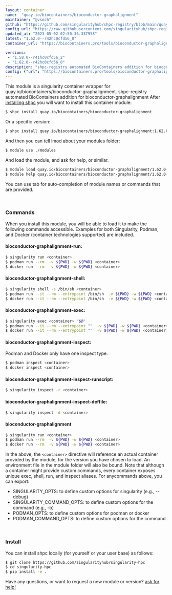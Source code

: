 ```yaml
---
layout: container
name:  "quay.io/biocontainers/bioconductor-graphalignment"
maintainer: "@vsoch"
github: "https://github.com/singularityhub/shpc-registry/blob/main/quay.io/biocontainers/bioconductor-graphalignment/container.yaml"
config_url: "https://raw.githubusercontent.com/singularityhub/shpc-registry/main/quay.io/biocontainers/bioconductor-graphalignment/container.yaml"
updated_at: "2023-05-02 02:50:36.337958"
latest: "1.62.0--r42hc0cfd56_0"
container_url: "https://biocontainers.pro/tools/bioconductor-graphalignment"

versions:
 - "1.58.0--r41hc0cfd56_2"
 - "1.62.0--r42hc0cfd56_0"
description: "shpc-registry automated BioContainers addition for bioconductor-graphalignment"
config: {"url": "https://biocontainers.pro/tools/bioconductor-graphalignment", "maintainer": "@vsoch", "description": "shpc-registry automated BioContainers addition for bioconductor-graphalignment", "latest": {"1.62.0--r42hc0cfd56_0": "sha256:ef71b7f4f622167a8fd11bd61160c5659c8eb1334e9ad221851d22714439e151"}, "tags": {"1.58.0--r41hc0cfd56_2": "sha256:ed5eb1a24c546d2d320f780dbeb3c1762fa76e8f48149abd42e61a36c39ec824", "1.62.0--r42hc0cfd56_0": "sha256:ef71b7f4f622167a8fd11bd61160c5659c8eb1334e9ad221851d22714439e151"}, "docker": "quay.io/biocontainers/bioconductor-graphalignment"}
---
```


This module is a singularity container wrapper for quay.io/biocontainers/bioconductor-graphalignment.
shpc-registry automated BioContainers addition for bioconductor-graphalignment
After [installing shpc](#install) you will want to install this container module:


```bash
$ shpc install quay.io/biocontainers/bioconductor-graphalignment
```

Or a specific version:

```bash
$ shpc install quay.io/biocontainers/bioconductor-graphalignment:1.62.0--r42hc0cfd56_0
```

And then you can tell lmod about your modules folder:

```bash
$ module use ./modules
```

And load the module, and ask for help, or similar.

```bash
$ module load quay.io/biocontainers/bioconductor-graphalignment/1.62.0--r42hc0cfd56_0
$ module help quay.io/biocontainers/bioconductor-graphalignment/1.62.0--r42hc0cfd56_0
```

You can use tab for auto-completion of module names or commands that are provided.

<br>

### Commands

When you install this module, you will be able to load it to make the following commands accessible.
Examples for both Singularity, Podman, and Docker (container technologies supported) are included.

#### bioconductor-graphalignment-run:

```bash
$ singularity run <container>
$ podman run --rm  -v ${PWD} -w ${PWD} <container>
$ docker run --rm  -v ${PWD} -w ${PWD} <container>
```

#### bioconductor-graphalignment-shell:

```bash
$ singularity shell -s /bin/sh <container>
$ podman run --it --rm --entrypoint /bin/sh  -v ${PWD} -w ${PWD} <container>
$ docker run --it --rm --entrypoint /bin/sh  -v ${PWD} -w ${PWD} <container>
```

#### bioconductor-graphalignment-exec:

```bash
$ singularity exec <container> "$@"
$ podman run --it --rm --entrypoint ""  -v ${PWD} -w ${PWD} <container> "$@"
$ docker run --it --rm --entrypoint ""  -v ${PWD} -w ${PWD} <container> "$@"
```

#### bioconductor-graphalignment-inspect:

Podman and Docker only have one inspect type.

```bash
$ podman inspect <container>
$ docker inspect <container>
```

#### bioconductor-graphalignment-inspect-runscript:

```bash
$ singularity inspect -r <container>
```

#### bioconductor-graphalignment-inspect-deffile:

```bash
$ singularity inspect -d <container>
```



#### bioconductor-graphalignment

```bash
$ singularity run <container>
$ podman run --rm  -v ${PWD} -w ${PWD} <container>
$ docker run --rm  -v ${PWD} -w ${PWD} <container>
```


In the above, the `<container>` directive will reference an actual container provided
by the module, for the version you have chosen to load. An environment file in the
module folder will also be bound. Note that although a container
might provide custom commands, every container exposes unique exec, shell, run, and
inspect aliases. For anycommands above, you can export:

 - SINGULARITY_OPTS: to define custom options for singularity (e.g., --debug)
 - SINGULARITY_COMMAND_OPTS: to define custom options for the command (e.g., -b)
 - PODMAN_OPTS: to define custom options for podman or docker
 - PODMAN_COMMAND_OPTS: to define custom options for the command

<br>

### Install

You can install shpc locally (for yourself or your user base) as follows:

```bash
$ git clone https://github.com/singularityhub/singularity-hpc
$ cd singularity-hpc
$ pip install -e .
```

Have any questions, or want to request a new module or version? [ask for help!](https://github.com/singularityhub/singularity-hpc/issues)